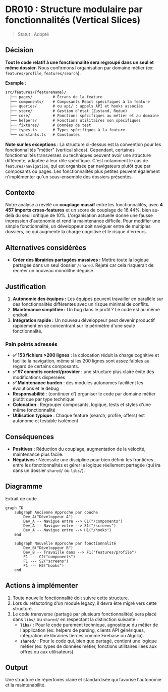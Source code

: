 # DR010 : Structure modulaire par fonctionnalités (Vertical Slices)

> Statut : Adopté

## Décision

**Tout le code relatif à une fonctionnalité sera regroupé dans un seul et même dossier.** Nous confirmons l’organisation par domaine métier (ex: `features/profile`, `features/search`).

**Exemple** :

```txt
src/features/{featureName}/
  ├── pages/         # Écrans de la feature
  ├── components/    # Composants React spécifiques à la feature
  ├── queries/       # ou api/ : appels API et hooks associés
  ├── store/         # Gestion d'état (Zustand, Redux)
  ├── core/          # Fonctions spécifiques au métier et au domaine
  ├── helpers/       # Fonctions utilitaires non spécifiques
  ├── fixtures/      # Données de test
  ├── types.ts       # Types spécifiques à la feature
  └── constants.ts   # Constantes
```

**Note sur les exceptions** : La structure ci-dessus est la convention pour les fonctionnalités "métier" (vertical slices). Cependant, certaines fonctionnalités transverses ou techniques peuvent avoir une structure différente, adaptée à leur rôle spécifique. C'est notamment le cas de `features/navigation`, qui est organisée par navigateurs plutôt que par composants ou pages. Les fonctionnalités plus petites peuvent également n'implémenter qu'un sous-ensemble des dossiers présentés.

## Contexte

Notre analyse a révélé un **couplage massif** entre les fonctionnalités, avec **4 457 imports cross-features** et un score de couplage de 16.44%, bien au-delà du seuil critique de 10%. L'organisation actuelle donne une fausse impression d'autonomie et rend la maintenance difficile. Pour modifier une simple fonctionnalité, un développeur doit naviguer entre de multiples dossiers, ce qui augmente la charge cognitive et le risque d'erreurs.

## Alternatives considérées

- **Créer des librairies partagées massives :** Mettre toute la logique partagée dans un seul dossier `/shared`. Rejeté car cela risquerait de recréer un nouveau monolithe déguisé.

## Justification

1. **Autonomie des équipes :** Les équipes peuvent travailler en parallèle sur des fonctionnalités différentes avec un risque minimal de conflits.
2. **Maintenance simplifiée :** Un bug dans le profil ? Le code est au même endroit.
3. **Intégration rapide :** Un nouveau développeur peut devenir productif rapidement en se concentrant sur le périmètre d'une seule fonctionnalité.

### **Pain points adressés**

- **✅ 153 fichiers >200 lignes** : la colocation réduit la charge cognitive et facilite la navigation, même si les 200 lignes sont assez faibles au regard de certains composants.
- **✅ 97 commits context/provider** : une structure plus claire évite des modifications dispersées
- **✅ Maintenance burden** : des modules autonomes facilitent les évolutions et le debug
- **Responsabilité** : (continuer d’) organiser le code par domaine métier plutôt que par type technique
- **Colocation** : Regrouper composants, logique, tests et styles d'une même fonctionnalité
- **Utilisation typique** : Chaque feature (search, profile, offers) est autonome et testable isolément

## Conséquences

- **Positives :** Réduction du couplage, augmentation de la vélocité, maintenance plus facile.
- **Négatives :** Nécessite une discipline pour bien définir les frontières entre les fonctionnalités et gérer la logique réellement partagée (qui ira dans un dossier `shared/` ou `libs/`).

## Diagramme

Extrait de code

```mermaid
graph TD
    subgraph Ancienne Approche par couche
        Dev_A("Développeur A")
        Dev_A -- Navigue entre --> C1("/components")
        Dev_A -- Navigue entre --> S1("/screens")
        Dev_A -- Navigue entre --> H1("/hooks")
    end

    subgraph Nouvelle Approche par fonctionnalité
        Dev_B("Développeur B")
        Dev_B -- Travaille dans --> F1("features/profile")
        F1 --- C2("components")
        F1 --- S2("screens")
        F1 --- H2("hooks")
    end
```

## Actions à implémenter

1. Toute nouvelle fonctionnalité doit suivre cette structure.
2. Lors du refactoring d'un module legacy, il devra être migré vers cette structure.
3. Le code transverse (partagé par plusieurs fonctionnalités) sera placé dans `libs/` ou `shared/` en respectant la distinction suivante :
    - **`libs/`** : Pour le code purement technique, agnostique du métier de l'application (ex: helpers de parsing, clients API génériques, intégration de librairies tierces comme Firebase ou Algolia).
    - **`shared/`** : Pour le code qui, bien que partagé, contient une logique métier (ex: types de données métier, fonctions utilitaires liées aux offres ou aux utilisateurs).

## Output

Une structure de répertoires claire et standardisée qui favorise l'autonomie et la maintenabilité.
